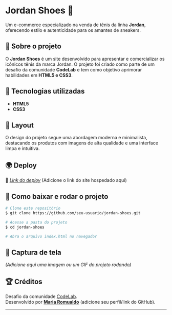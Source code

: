 # Jordan Shoes 👟

Um e-commerce especializado na venda de tênis da linha **Jordan**, oferecendo estilo e autenticidade para os amantes de sneakers.

## 📌 Sobre o projeto

O **Jordan Shoes** é um site desenvolvido para apresentar e comercializar os icônicos tênis da marca Jordan. O projeto foi criado como parte de um desafio da comunidade **CodeLab** e tem como objetivo aprimorar habilidades em **HTML5 e CSS3**.

## 🚀 Tecnologias utilizadas

- **HTML5**
- **CSS3**

## 🎨 Layout

O design do projeto segue uma abordagem moderna e minimalista, destacando os produtos com imagens de alta qualidade e uma interface limpa e intuitiva.

## 🌍 Deploy

🔗 [*Link do deploy*](#) (Adicione o link do site hospedado aqui)

## 📂 Como baixar e rodar o projeto

```bash
# Clone este repositório
$ git clone https://github.com/seu-usuario/jordan-shoes.git

# Acesse a pasta do projeto
$ cd jordan-shoes

# Abra o arquivo index.html no navegador
```

## 📸 Captura de tela

*(Adicione aqui uma imagem ou um GIF do projeto rodando)*

## 🏆 Créditos

Desafio da comunidade [CodeLab](https://github.com/iuricode/desafios-frontend).\
Desenvolvido por [**Maria Romualdo**](#) (adicione seu perfil/link do GitHub).

---


